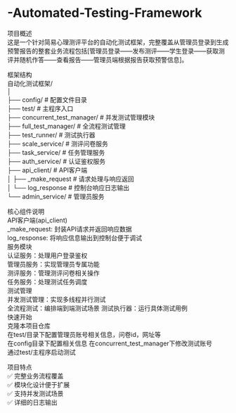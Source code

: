 # -Automated-Testing-Framework
项目概述  
这是一个针对简易心理测评平台的自动化测试框架，完整覆盖从管理员登录到生成预警报告的整套业务流程包括[管理员登录——发布测评——学生登录——获取测评并随机作答——查看报告——管理员端根据报告获取预警信息]。

框架结构  
自动化测试框架/  
│  
├── config/                  # 配置文件目录  
├── test/                    # 主程序入口  
├── concurrent_test_manager/ # 并发测试管理模块  
├── full_test_manager/       # 全流程测试管理  
├── test_runner/             # 测试执行器  
├── scale_service/           # 测评问卷服务  
├── task_service/            # 任务管理服务  
├── auth_service/            # 认证鉴权服务  
├── api_client/              # API客户端  
│   ├── _make_request        # 请求处理与响应返回  
│   └── log_response         # 控制台响应日志输出  
└── admin_service/           # 管理员服务  

核心组件说明  
API客户端(api_client)  
_make_request: 封装API请求并返回响应数据  
log_response: 将响应信息输出到控制台便于调试  
服务模块  
​​认证服务​​：处理用户登录鉴权  
​​管理员服务​​：实现管理员专属功能  
​​测评服务​​：管理测评问卷相关操作  
​​任务服务​​：处理测试任务调度  
测试管理  
​​并发测试管理​​：实现多线程并行测试  
​​全流程测试​​：编排端到端测试场景 
​​测试执行器​​：运行具体测试用例  
快速开始  
克隆本项目仓库  
在test/目录下配置管理员账号相关信息，问卷id，网址等  
在config目录下配置相关信息
在concurrent_test_manager下修改测试账号  
通过test/主程序启动测试  

项目特点  
✅ 完整业务流程覆盖  
✅ 模块化设计便于扩展  
✅ 支持并发测试场景  
✅ 详细的日志输出  
